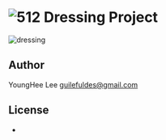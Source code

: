 ![512](https://github.com/guilefuldes/DressingProject/blob/master/app/src/main/res/mipmap-xhdpi/ic_launcher.png?raw=true) Dressing Project
==============

![dressing](https://cloud.githubusercontent.com/assets/14108523/12235686/a32a822a-b8b8-11e5-8093-8128171085ee.png) 

## Author

YoungHee Lee <guilefuldes@gmail.com>

## License

 - 
